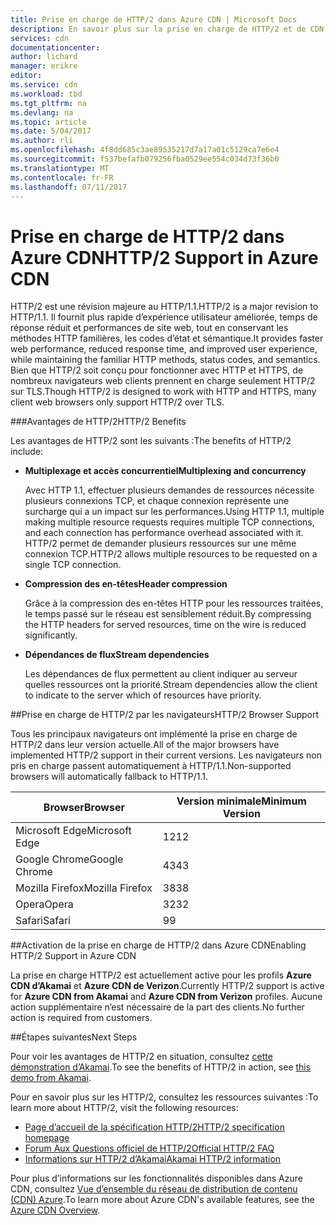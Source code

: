 ```yaml
---
title: Prise en charge de HTTP/2 dans Azure CDN | Microsoft Docs
description: En savoir plus sur la prise en charge de HTTP/2 et de CDN.
services: cdn
documentationcenter: 
author: lichard
manager: erikre
editor: 
ms.service: cdn
ms.workload: tbd
ms.tgt_pltfrm: na
ms.devlang: na
ms.topic: article
ms.date: 5/04/2017
ms.author: rli
ms.openlocfilehash: 4f8dd685c3ae89535217d7a17a01c5129ca7e6e4
ms.sourcegitcommit: f537befafb079256fba0529ee554c034d73f36b0
ms.translationtype: MT
ms.contentlocale: fr-FR
ms.lasthandoff: 07/11/2017
---
```

# <a name="http2-support-in-azure-cdn"></a><span data-ttu-id="8d4fd-103">Prise en charge de HTTP/2 dans Azure CDN</span><span class="sxs-lookup"><span data-stu-id="8d4fd-103">HTTP/2 Support in Azure CDN</span></span>

<span data-ttu-id="8d4fd-104">HTTP/2 est une révision majeure au HTTP/1.1\.</span><span class="sxs-lookup"><span data-stu-id="8d4fd-104">HTTP/2 is a major revision to HTTP/1.1\.</span></span> <span data-ttu-id="8d4fd-105">Il fournit plus rapide d’expérience utilisateur améliorée, temps de réponse réduit et performances de site web, tout en conservant les méthodes HTTP familières, les codes d’état et sémantique.</span><span class="sxs-lookup"><span data-stu-id="8d4fd-105">It provides faster web performance, reduced response time, and improved user experience, while maintaining the familiar HTTP methods, status codes, and semantics.</span></span> <span data-ttu-id="8d4fd-106">Bien que HTTP/2 soit conçu pour fonctionner avec HTTP et HTTPS, de nombreux navigateurs web clients prennent en charge seulement HTTP/2 sur TLS.</span><span class="sxs-lookup"><span data-stu-id="8d4fd-106">Though HTTP/2 is designed to work with HTTP and HTTPS, many client web browsers only support HTTP/2 over TLS.</span></span>

###<a name="http2-benefits"></a><span data-ttu-id="8d4fd-107">Avantages de HTTP/2</span><span class="sxs-lookup"><span data-stu-id="8d4fd-107">HTTP/2 Benefits</span></span>

<span data-ttu-id="8d4fd-108">Les avantages de HTTP/2 sont les suivants :</span><span class="sxs-lookup"><span data-stu-id="8d4fd-108">The benefits of HTTP/2 include:</span></span>

*   <span data-ttu-id="8d4fd-109">**Multiplexage et accès concurrentiel**</span><span class="sxs-lookup"><span data-stu-id="8d4fd-109">**Multiplexing and concurrency**</span></span>

    <span data-ttu-id="8d4fd-110">Avec HTTP 1.1, effectuer plusieurs demandes de ressources nécessite plusieurs connexions TCP, et chaque connexion représente une surcharge qui a un impact sur les performances.</span><span class="sxs-lookup"><span data-stu-id="8d4fd-110">Using HTTP 1.1, multiple making multiple resource requests requires multiple TCP connections, and each connection has performance overhead associated with it.</span></span> <span data-ttu-id="8d4fd-111">HTTP/2 permet de demander plusieurs ressources sur une même connexion TCP.</span><span class="sxs-lookup"><span data-stu-id="8d4fd-111">HTTP/2 allows multiple resources to be requested on a single TCP connection.</span></span>

*   <span data-ttu-id="8d4fd-112">**Compression des en-têtes**</span><span class="sxs-lookup"><span data-stu-id="8d4fd-112">**Header compression**</span></span>

    <span data-ttu-id="8d4fd-113">Grâce à la compression des en-têtes HTTP pour les ressources traitées, le temps passé sur le réseau est sensiblement réduit.</span><span class="sxs-lookup"><span data-stu-id="8d4fd-113">By compressing the HTTP headers for served resources, time on the wire is reduced significantly.</span></span>

*   <span data-ttu-id="8d4fd-114">**Dépendances de flux**</span><span class="sxs-lookup"><span data-stu-id="8d4fd-114">**Stream dependencies**</span></span>

    <span data-ttu-id="8d4fd-115">Les dépendances de flux permettent au client indiquer au serveur quelles ressources ont la priorité.</span><span class="sxs-lookup"><span data-stu-id="8d4fd-115">Stream dependencies allow the client to indicate to the server which of resources have priority.</span></span>


##<a name="http2-browser-support"></a><span data-ttu-id="8d4fd-116">Prise en charge de HTTP/2 par les navigateurs</span><span class="sxs-lookup"><span data-stu-id="8d4fd-116">HTTP/2 Browser Support</span></span>

<span data-ttu-id="8d4fd-117">Tous les principaux navigateurs ont implémenté la prise en charge de HTTP/2 dans leur version actuelle.</span><span class="sxs-lookup"><span data-stu-id="8d4fd-117">All of the major browsers have implemented HTTP/2 support in their current versions.</span></span> <span data-ttu-id="8d4fd-118">Les navigateurs non pris en charge passent automatiquement à HTTP/1.1.</span><span class="sxs-lookup"><span data-stu-id="8d4fd-118">Non-supported browsers will automatically fallback to HTTP/1.1.</span></span>

|<span data-ttu-id="8d4fd-119">Browser</span><span class="sxs-lookup"><span data-stu-id="8d4fd-119">Browser</span></span>|<span data-ttu-id="8d4fd-120">Version minimale</span><span class="sxs-lookup"><span data-stu-id="8d4fd-120">Minimum Version</span></span>|
|-------------|------------|
|<span data-ttu-id="8d4fd-121">Microsoft Edge</span><span class="sxs-lookup"><span data-stu-id="8d4fd-121">Microsoft Edge</span></span>| <span data-ttu-id="8d4fd-122">12</span><span class="sxs-lookup"><span data-stu-id="8d4fd-122">12</span></span>|
|<span data-ttu-id="8d4fd-123">Google Chrome</span><span class="sxs-lookup"><span data-stu-id="8d4fd-123">Google Chrome</span></span>| <span data-ttu-id="8d4fd-124">43</span><span class="sxs-lookup"><span data-stu-id="8d4fd-124">43</span></span>|
|<span data-ttu-id="8d4fd-125">Mozilla Firefox</span><span class="sxs-lookup"><span data-stu-id="8d4fd-125">Mozilla Firefox</span></span>| <span data-ttu-id="8d4fd-126">38</span><span class="sxs-lookup"><span data-stu-id="8d4fd-126">38</span></span>|
|<span data-ttu-id="8d4fd-127">Opera</span><span class="sxs-lookup"><span data-stu-id="8d4fd-127">Opera</span></span>| <span data-ttu-id="8d4fd-128">32</span><span class="sxs-lookup"><span data-stu-id="8d4fd-128">32</span></span>|
|<span data-ttu-id="8d4fd-129">Safari</span><span class="sxs-lookup"><span data-stu-id="8d4fd-129">Safari</span></span>| <span data-ttu-id="8d4fd-130">9</span><span class="sxs-lookup"><span data-stu-id="8d4fd-130">9</span></span>|

##<a name="enabling-http2-support-in-azure-cdn"></a><span data-ttu-id="8d4fd-131">Activation de la prise en charge de HTTP/2 dans Azure CDN</span><span class="sxs-lookup"><span data-stu-id="8d4fd-131">Enabling HTTP/2 Support in Azure CDN</span></span>

<span data-ttu-id="8d4fd-132">La prise en charge HTTP/2 est actuellement active pour les profils **Azure CDN d’Akamai** et **Azure CDN de Verizon**.</span><span class="sxs-lookup"><span data-stu-id="8d4fd-132">Currently HTTP/2 support is active for **Azure CDN from Akamai** and **Azure CDN from Verizon** profiles.</span></span> <span data-ttu-id="8d4fd-133">Aucune action supplémentaire n’est nécessaire de la part des clients.</span><span class="sxs-lookup"><span data-stu-id="8d4fd-133">No further action is required from customers.</span></span>

##<a name="next-steps"></a><span data-ttu-id="8d4fd-134">Étapes suivantes</span><span class="sxs-lookup"><span data-stu-id="8d4fd-134">Next Steps</span></span>

<span data-ttu-id="8d4fd-135">Pour voir les avantages de HTTP/2 en situation, consultez [cette démonstration d’Akamai](https://http2.akamai.com/demo).</span><span class="sxs-lookup"><span data-stu-id="8d4fd-135">To see the benefits of HTTP/2 in action, see [this demo from Akamai](https://http2.akamai.com/demo).</span></span>

<span data-ttu-id="8d4fd-136">Pour en savoir plus sur les HTTP/2, consultez les ressources suivantes :</span><span class="sxs-lookup"><span data-stu-id="8d4fd-136">To learn more about HTTP/2, visit the following resources:</span></span>

*   [<span data-ttu-id="8d4fd-137">Page d’accueil de la spécification HTTP/2</span><span class="sxs-lookup"><span data-stu-id="8d4fd-137">HTTP/2 specification homepage</span></span>](https://http2.github.io/)
*   [<span data-ttu-id="8d4fd-138">Forum Aux Questions officiel de HTTP/2</span><span class="sxs-lookup"><span data-stu-id="8d4fd-138">Official HTTP/2 FAQ</span></span>](https://http2.github.io/faq/)
*   [<span data-ttu-id="8d4fd-139">Informations sur HTTP/2 d’Akamai</span><span class="sxs-lookup"><span data-stu-id="8d4fd-139">Akamai HTTP/2 information</span></span>](https://http2.akamai.com/)

<span data-ttu-id="8d4fd-140">Pour plus d’informations sur les fonctionnalités disponibles dans Azure CDN, consultez [Vue d’ensemble du réseau de distribution de contenu (CDN) Azure](https://azure.microsoft.com/documentation/articles/cdn-overview/).</span><span class="sxs-lookup"><span data-stu-id="8d4fd-140">To learn more about Azure CDN's available features, see the [Azure CDN Overview](https://azure.microsoft.com/documentation/articles/cdn-overview/).</span></span>